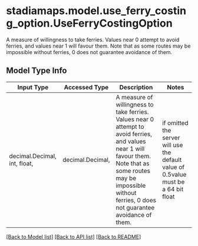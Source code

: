 # stadiamaps.model.use_ferry_costing_option.UseFerryCostingOption

A measure of willingness to take ferries. Values near 0 attempt to avoid ferries, and values near 1 will favour them. Note that as some routes may be impossible without ferries, 0 does not guarantee avoidance of them.

## Model Type Info
Input Type | Accessed Type | Description | Notes
------------ | ------------- | ------------- | -------------
decimal.Decimal, int, float,  | decimal.Decimal,  | A measure of willingness to take ferries. Values near 0 attempt to avoid ferries, and values near 1 will favour them. Note that as some routes may be impossible without ferries, 0 does not guarantee avoidance of them. | if omitted the server will use the default value of 0.5value must be a 64 bit float

[[Back to Model list]](../../README.md#documentation-for-models) [[Back to API list]](../../README.md#documentation-for-api-endpoints) [[Back to README]](../../README.md)

